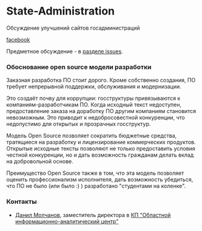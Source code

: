 State-Administration
====================

Обсуждение улучшений сайтов госадминистраций

[facebook](https://www.facebook.com/groups/MaidanHackthon/permalink/1453820318192664/)


Предметное обсуждение - в [разделе issues](https://github.com/Maidan-hackaton/state-administration/issues).

### Обоснование open source модели разработки

Заказная разработка ПО стоит дорого. Кроме собственно создания, ПО требует непрерывной поддержки, обслуживания и модернизации.

Это создаёт почву для коррупции: госструктуры привязываются к компаниям-разработчикам ПО. Когда исходный текст недоступен, предоставление заказа на доработку ПО другим компаниям становится невозможным. Это приводит к недобросовестной конкуренции, что недопустимо для открытых и прозрачных госструктур.

Модель Open Source позволяет сократить бюджетные средства, тратящиеся на разработку и лицензирование коммерческих продуктов. Открытые исходные тексты позволяют не только предоставить условия честной конкуренции, но и дать возможность гражданам делать вклад на добровольной основе.

Преимущество Open Source также в том, что эта модель позволяет оценить профессионализм исполнителя, дать возможность убедиться, что ПО не было (или было :) ) разработано "студентами на коленке".

### Контакты
* [Данил Молчанов](https://www.facebook.com/molchanov.danil), заместитель директора в [КП "Областной информационно-аналитический центр"
](http://iac.odessa.gov.ua/)
